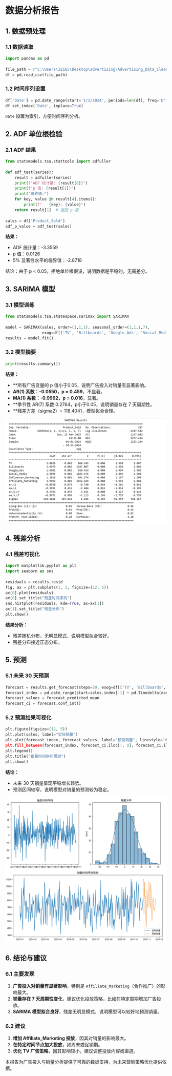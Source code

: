 # 数据分析报告

## 1. 数据预处理

### 1.1 数据读取
```python
import pandas as pd

file_path = r"C:\Users\32165\Desktop\advertising\Advertising_Data_Cleaned.csv"
df = pd.read_csv(file_path)
```

### 1.2 时间序列设置
```python
df['Date'] = pd.date_range(start='1/1/2024', periods=len(df), freq='D')
df.set_index('Date', inplace=True)
```
 `Date` 设置为索引，方便时间序列分析。

## 2. ADF 单位根检验

### 2.1 ADF 结果
```python
from statsmodels.tsa.stattools import adfuller

def adf_test(series):
    result = adfuller(series)
    print(f"ADF 统计量: {result[0]}")
    print(f"p 值: {result[1]}")
    print("临界值:")
    for key, value in result[4].items():
        print(f"   {key}: {value}")
    return result[1]  # 返回 p 值

sales = df['Product_Sold']
adf_p_value = adf_test(sales)
```
**结果：**
- ADF 统计量：-3.3559
- p 值：0.0126
- 5% 显著性水平的临界值：-2.8718

结论：由于 p < 0.05，拒绝单位根假设，说明数据是平稳的，无需差分。

## 3. SARIMA 模型

### 3.1 模型训练
```python
from statsmodels.tsa.statespace.sarimax import SARIMAX

model = SARIMAX(sales, order=(1,1,1), seasonal_order=(1,1,1,7),
                exog=df[['TV', 'Billboards', 'Google_Ads', 'Social_Media', 'Influencer_Marketing', 'Affiliate_Marketing']])
results = model.fit()
```

### 3.2 模型摘要
```python
print(results.summary())
```
**结果：**
- **所有广告变量的 p 值小于0.05，说明广告投入对销量有显著影响。
- **AR(1) 系数：-0.0550，p = 0.459**，不显著。
- **MA(1) 系数：-0.9992，p = 0.016**，显著。
- **季节性 AR(7) 系数 0.2764，p小于0.05，说明销量存在 7 天周期性。
- **残差方差（sigma2）= 118.4041，模型拟合合理。

![SARIMAX摘要](https://github.com/ilovescho-O-olsomuch/product-advertising/blob/main/%E6%97%B6%E9%97%B4%E5%BA%8F%E5%88%97%E8%A1%A8.png)

## 4. 残差分析

### 4.1 残差可视化
```python
import matplotlib.pyplot as plt
import seaborn as sns

residuals = results.resid
fig, ax = plt.subplots(1, 2, figsize=(12, 5))
ax[0].plot(residuals)
ax[0].set_title("残差时间序列")
sns.histplot(residuals, kde=True, ax=ax[1])
ax[1].set_title("残差分布")
plt.show()
```
**结果分析：**
- 残差随机分布，无明显模式，说明模型拟合较好。
- 残差分布接近正态分布。

## 5. 预测

### 5.1 未来 30 天预测
```python
forecast = results.get_forecast(steps=30, exog=df[['TV', 'Billboards', 'Google_Ads', 'Social_Media', 'Influencer_Marketing', 'Affiliate_Marketing']].iloc[-30:])
forecast_index = pd.date_range(start=sales.index[-1] + pd.Timedelta(days=1), periods=30, freq='D')
forecast_values = forecast.predicted_mean
forecast_ci = forecast.conf_int()
```

### 5.2 预测结果可视化
```python
plt.figure(figsize=(12, 5))
plt.plot(sales, label="实际销量")
plt.plot(forecast_index, forecast_values, label="预测销量", linestyle='dashed")
plt.fill_between(forecast_index, forecast_ci.iloc[:, 0], forecast_ci.iloc[:, 1], color='gray', alpha=0.2)
plt.legend()
plt.title("销量时间序列预测")
plt.show()
```
**结论：**
- 未来 30 天销量呈现平稳增长趋势。
- 预测区间较窄，说明模型对销量的预测较为稳定。

![预测结果图](https://github.com/ilovescho-O-olsomuch/product-advertising/blob/main/%E6%97%B6%E9%97%B4%E5%BA%8F%E5%88%97%E9%A2%84%E6%B5%8B.png)

## 6. 结论与建议

### 6.1 主要发现
1. **广告投入对销量有显著影响**，特别是 `Affiliate_Marketing`（合作推广）的影响最大。
2. **销量存在 7 天周期性变化**，建议优化投放策略，比如在特定周期增加广告投放。
3. **SARIMA 模型拟合良好**，残差无明显模式，说明模型可以较好地预测销量。

### 6.2 建议
1. **增加 Affiliate_Marketing 投放**，因其对销量的影响最大。
2. **在特定时间节点加大投放**，如周末或促销期。
3. **优化 TV 广告策略**，因其影响较小，建议调整投放内容或渠道。

本报告为广告投入与销量分析提供了可靠的数据支持，为未来营销策略优化提供依据。
